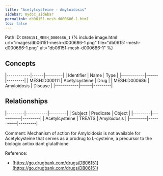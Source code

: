 ```yaml
---
title: "Acetylcysteine - Amyloidosis"
sidebar: mydoc_sidebar
permalink: db06151-mesh-d000686-1.html
toc: false 
---
```



Path ID: `DB06151_MESH_D000686_1`
{% include image.html url="images/db06151-mesh-d000686-1.png" file="db06151-mesh-d000686-1.png" alt="db06151-mesh-d000686-1" %}

## Concepts

|------------|------|---------|
| Identifier | Name | Type    |
|------------|------|---------|
| MESH:D000111 | Acetylcysteine | Drug |
| MESH:D000686 | Amyloidosis | Disease |
|------------|------|---------|

## Relationships

|---------|-----------|---------|
| Subject | Predicate | Object  |
|---------|-----------|---------|
| Acetylcysteine | TREATS | Amyloidosis |
|---------|-----------|---------|

Comment: Mechanism of action for Amyloidosis is not available for Acetylcysteine that serves as a prodrug to L-cysteine, a precursor to the biologic antioxidant glutathione

Reference: 
  - [https://go.drugbank.com/drugs/DB06151](https://go.drugbank.com/drugs/DB06151)
